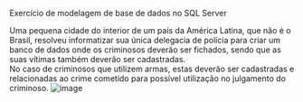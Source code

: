 Exercício de modelagem de base de dados no SQL Server

Uma pequena cidade do interior de um país da América Latina, que não é o Brasil, resolveu informatizar sua única delegacia de polícia para criar um banco de dados onde os criminosos deverão ser fichados, sendo que as suas vítimas também deverão ser cadastradas.	
No caso de criminosos que utilizem armas, estas deverão ser cadastradas e relacionadas ao crime cometido para possível utilização no julgamento do criminoso.
![image](https://github.com/wcrvieira/csi_sesi/assets/40812183/ec5e186a-b492-4526-b164-56b517bfcdaf)



